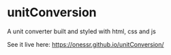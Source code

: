 # unitConversion

A unit converter built and styled with html, css and js

See it live here: https://onessr.github.io/unitConversion/
